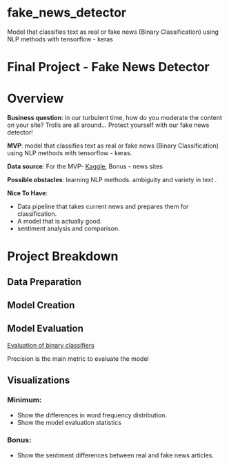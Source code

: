 # fake_news_detector

 Model that classifies text as real or fake news (Binary Classification) using NLP methods with tensorflow - keras
 
# Final Project - Fake News Detector 

# Overview

**Business question**: in our turbulent time, how do you moderate the content on your site? Trolls are all around… Protect yourself with our fake news detector!

**MVP**: model that classifies text as real or fake news (Binary Classification) using NLP methods with tensorflow - keras.

**Data source**: For the MVP- [Kaggle](https://www.kaggle.com/datasets/clmentbisaillon/fake-and-real-news-dataset), Bonus - news sites 

**Possible obstacles**: learning NLP methods. ambiguity and variety in text .

**Nice To Have**: 

- Data pipeline that takes current news and prepares them for classification.
- A model that is actually good.
- sentiment analysis and comparison.

# Project Breakdown

## Data Preparation

## Model Creation

## Model Evaluation

[Evaluation of binary classifiers](https://en.wikipedia.org/wiki/Evaluation_of_binary_classifiers)

Precision is the main metric to evaluate the model

## Visualizations

### Minimum:

- Show the differences in word frequency distribution.
- Show the model evaluation statistics

### Bonus:

- Show the sentiment differences between real and fake news articles.